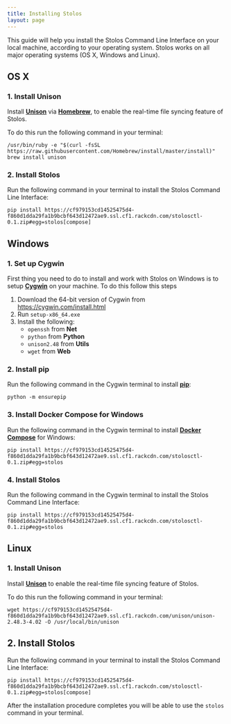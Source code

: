 ```yaml
---
title: Installing Stolos
layout: page
---
```


This guide will help you install the Stolos Command Line Interface on your local machine, according to your operating system. Stolos works on all major operating systems (OS X, Windows and Linux).

## OS X

### 1. Install Unison

Install [**Unison**](https://www.cis.upenn.edu/~bcpierce/unison/) via [**Homebrew**](http://brew.sh/),  to enable the real-time file syncing feature of Stolos.

To do this run the following command in your terminal:

```
/usr/bin/ruby -e "$(curl -fsSL https://raw.githubusercontent.com/Homebrew/install/master/install)"
brew install unison
```

### 2. Install Stolos

Run the following command in your terminal to install the Stolos Command Line Interface:

```
pip install https://cf979153cd14525475d4-f860d1dda29fa1b9bcbf643d12472ae9.ssl.cf1.rackcdn.com/stolosctl-0.1.zip#egg=stolos[compose]
```

## Windows

### 1. Set up Cygwin
First thing you need to do to install and work with Stolos on Windows is to setup [**Cygwin**](https://cygwin.com/) on your machine. To do this follow this steps

1. Download the 64-bit version of Cygwin from https://cygwin.com/install.html
2. Run `setup-x86_64.exe`
3. Install the following:
    - `openssh` from **Net**
    - `python` from **Python**
    - `unison2.48` from **Utils**
    - `wget` from **Web**

### 2. Install pip
Run the following command in the Cygwin terminal to install [**pip**](https://pip.pypa.io/):

```
python -m ensurepip
```

### 3. Install Docker Compose for Windows
Run the following command in the Cygwin terminal to install [**Docker Compose**](https://docs.docker.com/compose/) for Windows:

```
pip install https://cf979153cd14525475d4-f860d1dda29fa1b9bcbf643d12472ae9.ssl.cf1.rackcdn.com/stolosctl-0.1.zip#egg=stolos
```

### 4. Install Stolos
Run the following command in the Cygwin terminal to install the Stolos Command Line Interface:

```
pip install https://cf979153cd14525475d4-f860d1dda29fa1b9bcbf643d12472ae9.ssl.cf1.rackcdn.com/stolosctl-0.1.zip#egg=stolos
```

## Linux

### 1. Install Unison
Install [**Unison**](https://www.cis.upenn.edu/~bcpierce/unison/) to enable the real-time file syncing feature of Stolos.

To do this run the following command in your terminal:

```
wget https://cf979153cd14525475d4-f860d1dda29fa1b9bcbf643d12472ae9.ssl.cf1.rackcdn.com/unison/unison-2.48.3-4.02 -O /usr/local/bin/unison
```

## 2. Install Stolos

Run the following command in your terminal to install the Stolos Command Line Interface:

```
pip install https://cf979153cd14525475d4-f860d1dda29fa1b9bcbf643d12472ae9.ssl.cf1.rackcdn.com/stolosctl-0.1.zip#egg=stolos[compose]
```

After the installation procedure completes you will be able to use the `stolos` command in your terminal.
